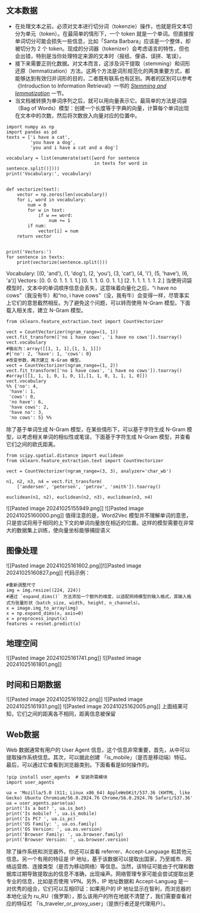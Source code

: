 ## 文本数据
- 在处理文本之前，必须对文本进行切分词（tokenzie）操作，也就是将文本切分为单元（token）。在最简单的情形下，一个 token 就是一个单词。但直接按单词切分可能会损失一些信息，比如「Santa Barbara」应该是一个整体，却被切分为 2 个 token。现成的分词器（tokenizer）会考虑语言的特性，但也会出错，特别是当你处理特定来源的文本时（报纸、俚语、误拼、笔误）。
- 接下来需要正则化数据。对文本而言，这涉及词干提取（stemming）和词形还原（lemmatization）方法。这两个方法是词形规范化的两类重要方式，都能够达到有效归并词形的目的，二者既有联系也有区别。两者的区别可以参考《Introduction to Information Retrieval》一书的 [<i class="fa fa-external-link-square" aria-hidden="true"> Stemming and lemmatization</i>](http://nlp.stanford.edu/IR-book/html/htmledition/stemming-and-lemmatization-1.html) 一节。
- 当文档被转换为单词序列之后，就可以用向量表示它。最简单的方法是词袋（Bag of Words）模型：创建一个长度等于字典的向量，计算每个单词出现在文本中的次数，然后将次数放入向量对应的位置中。
```
import numpy as np
import pandas as pd
texts = ['i have a cat',
         'you have a dog',
         'you and i have a cat and a dog']

vocabulary = list(enumerate(set([word for sentence
                                 in texts for word in sentence.split()])))
print('Vocabulary:', vocabulary)


def vectorize(text):
    vector = np.zeros(len(vocabulary))
    for i, word in vocabulary:
        num = 0
        for w in text:
            if w == word:
                num += 1
        if num:
            vector[i] = num
    return vector


print('Vectors:')
for sentence in texts:
    print(vectorize(sentence.split()))
```
Vocabulary: [(0, 'and'), (1, 'dog'), (2, 'you'), (3, 'cat'), (4, 'i'), (5, 'have'), (6, 'a')]
Vectors:
[0. 0. 0. 1. 1. 1. 1.]
[0. 1. 1. 0. 0. 1. 1.]
[2. 1. 1. 1. 1. 1. 2.]
当使用词袋模型时，文本中的单词顺序信息会丢失，这意味着向量化之后，“i have no cows”（我没有牛）和“no, i have cows”（没，我有牛）会变得一样，尽管事实上它们的意思截然相反。为了避免这个问题，可以转而使用 N-Gram 模型。下面载入相关库，建立 N-Gram 模型。
```
from sklearn.feature_extraction.text import CountVectorizer

vect = CountVectorizer(ngram_range=(1, 1))
vect.fit_transform(['no i have cows', 'i have no cows']).toarray()
vect.vocabulary
#输出为：array([[1, 1, 1],[1, 1, 1]])
#{'no': 2, 'have': 1, 'cows': 0}
#改变参数，再次建立 N-Gram 模型。
vect = CountVectorizer(ngram_range=(1, 2))
vect.fit_transform(['no i have cows', 'i have no cows']).toarray()
#array([[1, 1, 1, 0, 1, 0, 1],[1, 1, 0, 1, 1, 1, 0]])
vect.vocabulary
%% {'no': 4,
 'have': 1,
 'cows': 0,
 'no have': 6,
 'have cows': 2,
 'have no': 3,
 'no cows': 5} %%
```
除了基于单词生成 N-Gram 模型，在某些情形下，可以基于字符生成 N-Gram 模型，以考虑相关单词的相似性或笔误，下面基于字符生成 N-Gram 模型，并查看它们之间的欧氏距离。
```
from scipy.spatial.distance import euclidean
from sklearn.feature_extraction.text import CountVectorizer

vect = CountVectorizer(ngram_range=(3, 3), analyzer='char_wb')

n1, n2, n3, n4 = vect.fit_transform(
    ['andersen', 'petersen', 'petrov', 'smith']).toarray()

euclidean(n1, n2), euclidean(n2, n3), euclidean(n3, n4)
```
![[Pasted image 20241025155949.png]]
![[Pasted image 20241025160000.png]]
值得注意的是，Word2Vec 模型并不理解单词的意思，只是尝试将用于相同的上下文的单词向量放在相近的位置。这样的模型需要在非常大的数据集上训练，使向量坐标能够捕捉语义
##  图像处理
![[Pasted image 20241025161602.png]]![[Pasted image 20241025160827.png]]
代码示例：
```
#重新调整尺寸
img = img.resize((224, 224))
#通过 `expand_dims()` 方法添加一个额外的维度，以适配网络模型的输入格式，其输入格式为张量形状（batch_size, width, height, n_channels）。
x = image.img_to_array(img)
x = np.expand_dims(x, axis=0)
x = preprocess_input(x)
features = resnet.predict(x)
```
## 地理空间
![[Pasted image 20241025161741.png]]
![[Pasted image 20241025161801.png]]

## 时间和日期数据
![[Pasted image 20241025161922.png]]
![[Pasted image 20241025161931.png]]
![[Pasted image 20241025162005.png]]
上面结果可知，它们之间的距离各不相同，距离信息被保留
## Web数据
Web 数据通常有用户的 User Agent 信息，这个信息非常重要，首先，从中可以提取操作系统信息。其次，可以据此创建 「is_mobile」（是否是移动端）特征。最后，可以通过它查看到浏览器类别。下面看看是如何操作的。
```
!pip install user_agents  # 安装所需模块
import user_agents

ua = 'Mozilla/5.0 (X11; Linux x86_64) AppleWebKit/537.36 (KHTML, like Gecko) Ubuntu Chromium/56.0.2924.76 Chrome/56.0.2924.76 Safari/537.36'
ua = user_agents.parse(ua)
print('Is a bot? ', ua.is_bot)
print('Is mobile? ', ua.is_mobile)
print('Is PC? ', ua.is_pc)
print('OS Family: ', ua.os.family)
print('OS Version: ', ua.os.version)
print('Browser Family: ', ua.browser.family)
print('Browser Version: ', ua.browser.version)
```
除了操作系统和浏览器外，你还可以查看 referrer、Accept-Language 和其他元信息。另一个有用的特征是 IP 地址，基于该数据可以提取出国家，乃至城市、网络运营商、连接类型（是否为移动网络）等信息。当然，该特征可能由于代理和数据库过期导致提取出的信息不准确，出现噪声。网络管理专家可能会尝试提取出更专业的信息，比如是否使用 VPN。另外，IP 地址数据和 Accept-Languag 是一对优秀的组合，它们可以互相印证：如果用户的 IP 地址显示在智利，而浏览器的本地化设为 ru_RU（俄罗斯），那么该用户的所在地就不清楚了，我们需要查看对应的特征栏 「is_traveler_or_proxy_user」（是旅行者还是代理用户）。

